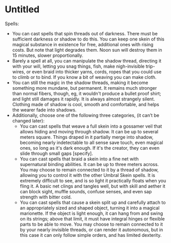 # Untitled

Spells:

- You can cast spells that spin threads out of darkness. There must be sufficient darkness or shadow to do this. You can keep one skein of this magical substance in existence for free, additional ones with rising costs. But note that light degrades them. Noon sun will destroy them in 15 minutes, slower proportionally.
- Barely a spell at all, you can manipulate the shadow thread, directing it with your will, letting you snag things, fish, make nigh-invisible trip-wires, or even braid into thicker yarns, cords, ropes that you could use to climb or to bind. If you know a bit of weaving you can make cloth.
- You can still the magic in the shadow threads, making it become something more mundane, but permanent. It remains much stronger than normal fibers, though, eg, it wouldn't produce a bullet proof shirt; and light still damages it rapidly. It is always almost strangely silent. Clothing made of shadow is cool, smooth and comfortable, and helps the wearer fade into shadows.
- Additionally, choose one of the following three categories, (it can’t be changed later):
    - You can cast spells that weave a full skein into a gossamer veil that allows hiding and moving through shadow. It can be up to several meters square. Things draped in it partially merge into shadow, becoming nearly indetectable to all sense save touch, even magical ones, so long as it's dark enough. If it's the creator, they can even slide through small gaps [specify].
    - You can cast spells that braid a skein into a fine net with supernatural binding abilities. It can be up to three meters across. You may choose to remain connected to it by a thread of shadow, allowing you to control it with the other Umbral Skein spells. It is extremely difficult to see, and is so light it practically floats when you fling it. A basic net clings and tangles well, but with skill and aether it can block sight, muffle sounds, confuse senses, and even sap strength with bitter cold.
    - You can cast spells that cause a skein split up and carefully attach to an appropriately sized and shaped object, turning it into a magical marionette. If the object is light enough, it can hang from and swing on its strings; above that limit, it must have integral hinges or flexible parts to be able to move. You may choose to remain connected to it by your nearly invisible threads, or can render it autonomous, but in this case it can only follow simple orders, and has limited dexterity.